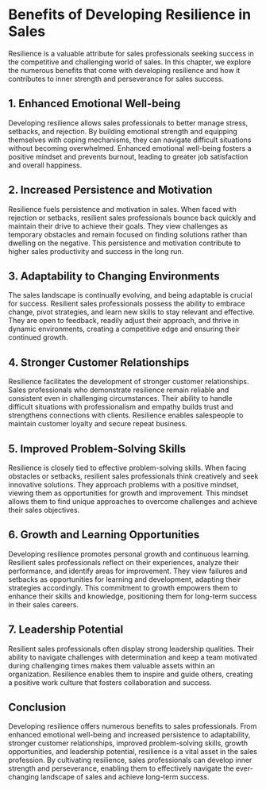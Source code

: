 Benefits of Developing Resilience in Sales
===================================================

Resilience is a valuable attribute for sales professionals seeking success in the competitive and challenging world of sales. In this chapter, we explore the numerous benefits that come with developing resilience and how it contributes to inner strength and perseverance for sales success.

1\. Enhanced Emotional Well-being
--------------------------------

Developing resilience allows sales professionals to better manage stress, setbacks, and rejection. By building emotional strength and equipping themselves with coping mechanisms, they can navigate difficult situations without becoming overwhelmed. Enhanced emotional well-being fosters a positive mindset and prevents burnout, leading to greater job satisfaction and overall happiness.

2\. Increased Persistence and Motivation
---------------------------------------

Resilience fuels persistence and motivation in sales. When faced with rejection or setbacks, resilient sales professionals bounce back quickly and maintain their drive to achieve their goals. They view challenges as temporary obstacles and remain focused on finding solutions rather than dwelling on the negative. This persistence and motivation contribute to higher sales productivity and success in the long run.

3\. Adaptability to Changing Environments
----------------------------------------

The sales landscape is continually evolving, and being adaptable is crucial for success. Resilient sales professionals possess the ability to embrace change, pivot strategies, and learn new skills to stay relevant and effective. They are open to feedback, readily adjust their approach, and thrive in dynamic environments, creating a competitive edge and ensuring their continued growth.

4\. Stronger Customer Relationships
----------------------------------

Resilience facilitates the development of stronger customer relationships. Sales professionals who demonstrate resilience remain reliable and consistent even in challenging circumstances. Their ability to handle difficult situations with professionalism and empathy builds trust and strengthens connections with clients. Resilience enables salespeople to maintain customer loyalty and secure repeat business.

5\. Improved Problem-Solving Skills
----------------------------------

Resilience is closely tied to effective problem-solving skills. When facing obstacles or setbacks, resilient sales professionals think creatively and seek innovative solutions. They approach problems with a positive mindset, viewing them as opportunities for growth and improvement. This mindset allows them to find unique approaches to overcome challenges and achieve their sales objectives.

6\. Growth and Learning Opportunities
------------------------------------

Developing resilience promotes personal growth and continuous learning. Resilient sales professionals reflect on their experiences, analyze their performance, and identify areas for improvement. They view failures and setbacks as opportunities for learning and development, adapting their strategies accordingly. This commitment to growth empowers them to enhance their skills and knowledge, positioning them for long-term success in their sales careers.

7\. Leadership Potential
-----------------------

Resilient sales professionals often display strong leadership qualities. Their ability to navigate challenges with determination and keep a team motivated during challenging times makes them valuable assets within an organization. Resilience enables them to inspire and guide others, creating a positive work culture that fosters collaboration and success.

Conclusion
----------

Developing resilience offers numerous benefits to sales professionals. From enhanced emotional well-being and increased persistence to adaptability, stronger customer relationships, improved problem-solving skills, growth opportunities, and leadership potential, resilience is a vital asset in the sales profession. By cultivating resilience, sales professionals can develop inner strength and perseverance, enabling them to effectively navigate the ever-changing landscape of sales and achieve long-term success.

